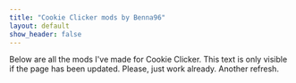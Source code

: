 ```yaml
---
title: "Cookie Clicker mods by Benna96"
layout: default
show_header: false
---
```


Below are all the mods I've made for Cookie Clicker. This text is only visible if the page has been updated. Please, just work already. Another refresh.